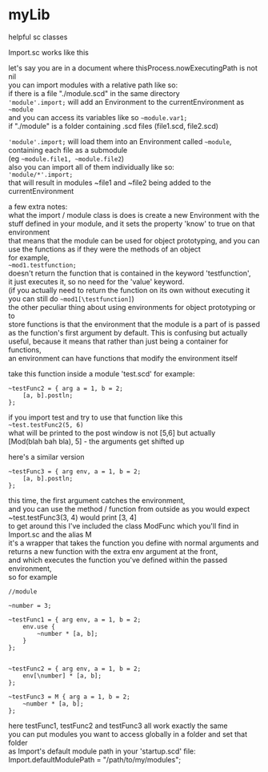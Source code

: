# myLib
helpful sc classes


Import.sc works like this

let's say you are in a document where thisProcess.nowExecutingPath is not nil  
you can import modules with a relative path like so:  
if there is a file "./module.scd" in the same directory  
`'module'.import;` will add an Environment to the currentEnvironment as `~module`  
and you can access its variables like so `~module.var1;`  
if "./module" is a folder containing .scd files (file1.scd, file2.scd)  

`'module'.import;` will load them into an Environment called `~module`,  
containing each file as a submodule  
(eg `~module.file1, ~module.file2`)  
also you can import all of them individually like so:  
`'module/*'.import;`  
that will result in modules ~file1 and ~file2 being added to the currentEnvironment  


a few extra notes:  
what the import / module class is does is create a new Environment with the   
stuff defined in your module, and it sets the property 'know' to true on that
environment  
that means that the module can be used for object prototyping, and you can use
the functions as if they were the methods of an object  
for example,  
`~mod1.testfunction;`  
doesn't return the function that is contained in the keyword 'testfunction',  
it just executes it, so no need for the 'value' keyword.  
(if you actually need to return the function on its own without executing it  
you can still do `~mod1[\testfunction]`)  
the other peculiar thing about using environments for object prototyping or to  
store functions is that the environment that the module is a part of is passed  
as the function's first argument by default. This is confusing but actually  
useful, because it means that rather than just being a container for functions,  
an environment can have functions that modify the environment itself

take this function inside a module 'test.scd' for example:  
```
~testFunc2 = { arg a = 1, b = 2;
	[a, b].postln;
};
```

if you import test and try to use that function like this  
`~test.testFunc2(5, 6)`  
what will be printed to the post window is not [5,6] but actually  
[Mod(blah bah bla), 5] - the arguments get shifted up  

here's a similar version
```
~testFunc3 = { arg env, a = 1, b = 2;
	[a, b].postln;
};
```

this time, the first argument catches the environment,  
and you can use the method / function from outside as you would expect  
~test.testFunc3(3, 4) would print [3, 4]  
to get around this I've included the class ModFunc which you'll find in  
Import.sc and the alias M  
it's a wrapper that takes the function you define with normal arguments and  
returns a new function with the extra env argument at the front,  
and which executes the function you've defined within the passed environment,  
so for example 
```	
//module

~number = 3;

~testFunc1 = { arg env, a = 1, b = 2;
	env.use {
		~number * [a, b];
	}
};


~testFunc2 = { arg env, a = 1, b = 2;
	env[\number] * [a, b];
};

~testFunc3 = M { arg a = 1, b = 2;
	~number * [a, b];
};
```  
here testFunc1, testFunc2 and testFunc3 all work exactly the same  
you can put modules you want to access globally in a folder and set that folder  
as Import's default module path in your 'startup.scd' file:
Import.defaultModulePath = "/path/to/my/modules";
